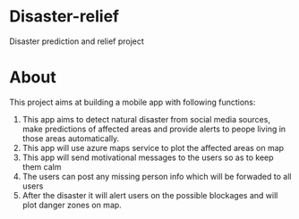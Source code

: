 # Disaster-relief
Disaster prediction and relief project

# About
This project aims at building a mobile app with following functions:
1) This app aims to detect natural disaster from social media sources, 
make predictions of affected areas and provide alerts to peope living in those areas automatically.
2) This app will use azure maps service to plot the affected areas on map
3) This app will send motivational messages to the users so as to keep them calm 
4) The users can post any missing person info which will be forwaded to all users
5) After the disaster it will alert users on the possible blockages and 
will plot danger zones on map.
